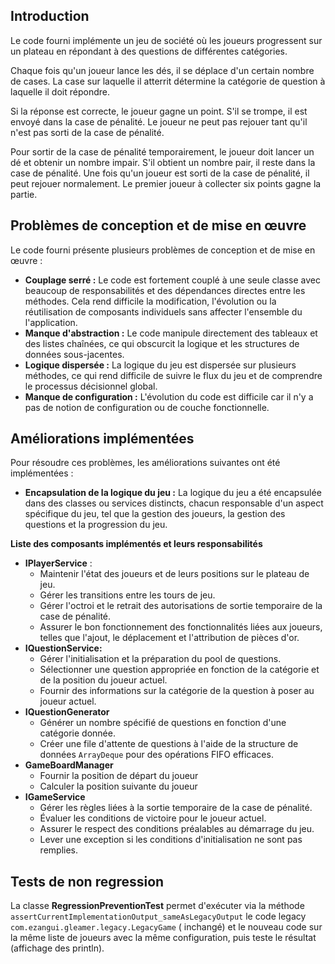 ## Introduction

Le code fourni implémente un jeu de société où les joueurs progressent sur un plateau en répondant à des questions de différentes catégories.

Chaque fois qu'un joueur lance les dés, il se déplace d'un certain nombre de cases. La case sur laquelle il atterrit détermine la catégorie de question à laquelle il doit répondre.

Si la réponse est correcte, le joueur gagne un point. S'il se trompe, il est envoyé dans la case de pénalité. Le joueur ne peut pas rejouer tant qu'il n'est pas sorti de la case de pénalité.

Pour sortir de la case de pénalité temporairement, le joueur doit lancer un dé et obtenir un nombre impair. S'il obtient un nombre pair, il reste dans la case de pénalité.
Une fois qu'un joueur est sorti de la case de pénalité, il peut rejouer normalement.
Le premier joueur à collecter six points gagne la partie.

## Problèmes de conception et de mise en œuvre

Le code fourni présente plusieurs problèmes de conception et de mise en œuvre :

- **Couplage serré :** Le code est fortement couplé à une seule classe avec beaucoup de responsabilités et des
  dépendances directes entre les méthodes. Cela rend difficile la modification, l'évolution ou la réutilisation de
  composants individuels sans affecter l'ensemble du l'application.
- **Manque d'abstraction :** Le code manipule directement des tableaux et des listes chaînées, ce qui obscurcit la
  logique et les structures de données sous-jacentes.
- **Logique dispersée :** La logique du jeu est dispersée sur plusieurs méthodes, ce qui rend difficile de suivre le
  flux du jeu et de comprendre le processus décisionnel global.
- **Manque de configuration :** L'évolution du code est difficile car il n'y a pas de notion de configuration ou de
  couche fonctionnelle.

## Améliorations implémentées

Pour résoudre ces problèmes, les améliorations suivantes ont été implémentées :

- **Encapsulation de la logique du jeu :** La logique du jeu a été encapsulée dans des classes ou services distincts,
  chacun responsable d'un aspect spécifique du jeu, tel que la gestion des joueurs, la gestion des questions et la
  progression du jeu.

**Liste des composants implémentés et leurs responsabilités**

- **IPlayerService** :
    - Maintenir l'état des joueurs et de leurs positions sur le plateau de jeu.
    - Gérer les transitions entre les tours de jeu.
    - Gérer l'octroi et le retrait des autorisations de sortie temporaire de la case de pénalité.
    - Assurer le bon fonctionnement des fonctionnalités liées aux joueurs, telles que l'ajout, le déplacement et
      l'attribution de pièces d'or.
- **IQuestionService:**
    - Gérer l'initialisation et la préparation du pool de questions.
    - Sélectionner une question appropriée en fonction de la catégorie et de la position du joueur actuel.
    - Fournir des informations sur la catégorie de la question à poser au joueur actuel.
- **IQuestionGenerator**
    - Générer un nombre spécifié de questions en fonction d'une catégorie donnée.
    - Créer une file d'attente de questions à l'aide de la structure de données `ArrayDeque` pour des opérations FIFO
      efficaces.
- **GameBoardManager**
    - Fournir la position de départ du joueur
    - Calculer la position suivante du joueur
- **IGameService**
    - Gérer les règles liées à la sortie temporaire de la case de pénalité.
    - Évaluer les conditions de victoire pour le joueur actuel.
    - Assurer le respect des conditions préalables au démarrage du jeu.
    - Lever une exception si les conditions d'initialisation ne sont pas remplies.

## Tests de non regression

La classe **RegressionPreventionTest** permet d'exécuter via la
méthode `assertCurrentImplementationOutput_sameAsLegacyOutput` le code legacy `com.ezangui.gleamer.legacy.LegacyGame` (
inchangé) et le nouveau code sur la même liste de joueurs avec la même configuration, puis teste le résultat (affichage
des println).